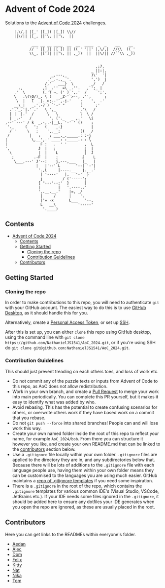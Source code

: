 # Advent of Code 2024

Solutions to the [Advent of Code 2024](https://adventofcode.com/2024)
challenges.

```text
    |,\/,| |[_' |[_]) |[_]) \\//
    ||\/|| |[_, ||'\, ||'\,  ||

            ___ __ __ ____  __  __  ____  _  _    __    __
           // ' |[_]| |[_]) || ((_' '||' |,\/,|  //\\  ((_'
           \\_, |[']| ||'\, || ,_))  ||  ||\/|| //``\\ ,_))


                                         ,;7,
                                       _ ||:|,
                     _,---,_           )\'  '|
                   .'_.-.,_ '.         ',')  j
                  /,'   ___}  \        _/   /
      .,         ,1  .''  =\ _.''.   ,`';_ |
    .'  \        (.'T ~, (' ) ',.'  /     ';',
    \   .\(\O/)_. \ (    _Z-'`>--, .'',      ;
     \  |   I  _|._>;--'`,-j-'    ;    ',  .'
    __\_|   _.'.-7 ) `'-' "       (      ;'
  .'.'_.'|.' .'   \ ',_           .'\   /
  | |  |.'  /      \   \          l  \ /
  | _.-'   /        '. ('._   _ ,.'   \i
,--' ---' / k  _.-,.-|__L, '-' ' ()    ;
 '._     (   ';   (    _-}             |
  / '     \   ;    ',.__;         ()   /
 /         |   ;    ; ___._._____.: :-j
|           \,__',-' ____: :_____.: :-\
|               F :   .  ' '        ,  L
',             J  |   ;             j  |
  \            |  |    L            |  J
   ;         .-F  |    ;           J    L
    \___,---' J'--:    j,---,___   |_   |
              |   |'--' L       '--| '-'|
               '.,L     |----.__   j.__.'
                | '----'   |,   '-'  }
                j         / ('-----';
               { "---'--;'  }       |
               |        |   '.----,.'
               ',.__.__.'    |=, _/
                |     /      |    '.
                |'= -x       L___   '--,
                L   __\          '-----'
                 '.____)
```

## Contents

- [Advent of Code 2024](#advent-of-code-2024)
  - [Contents](#contents)
  - [Getting Started](#getting-started)
    - [Cloning the repo](#cloning-the-repo)
    - [Contribution Guidelines](#contribution-guidelines)
  - [Contributors](#contributors)

## Getting Started

### Cloning the repo

In order to make contributions to this repo, you will need to authenticate `git`
with your GitHub account. The easiest way to do this is to use
[GitHub Desktop](https://desktop.github.com/download/), as it should handle this
for you.

Alternatively, create a [Personal Access Token](https://docs.github.com/en/authentication/keeping-your-account-and-data-secure/managing-your-personal-access-tokens),
or set up [SSH](https://docs.github.com/en/authentication/connecting-to-github-with-ssh/about-ssh).

After this is set up, you can either `clone` this repo using GitHub desktop,
using the command line with
`git clone https://github.com/NathanielJS1541/AoC_2024.git`, or if you're using
SSH do `git clone git@github.com:NathanielJS1541/AoC_2024.git`.

### Contribution Guidelines

This should just prevent treading on each others toes, and loss of work etc.

- Do not commit any of the puzzle texts or inputs from Advent of Code to this
  repo, as AoC does not allow redistribution.
- Work in your own branch, and create a
  [Pull Request](https://docs.github.com/en/pull-requests/collaborating-with-pull-requests/proposing-changes-to-your-work-with-pull-requests/creating-a-pull-request)
  to merge your work into main periodically. You can complete this PR yourself,
  but it makes it easy to identify what was added by who.
- Avoid rebasing. This has the potential to create confusing scenarios for
  others, or overwrite others work if they have based work on a commit that you
  rebase.
- Do not `git push --force` into shared branches! People can and will lose work
  this way.
- Create your own named folder inside the root of this repo to reflect your
  name, for example `AoC_2024/bob`. From there you can structure it however you
  like, and create your own README.md that can be linked to the
  [contributors](#contributors) section below.
- Use a `.gitignore` file locally within your own folder. `.gitignore` files are
  applied to the directory they are in, and any subdirectories below that.
  Because there will be lots of additions to the `.gitignore` file with each
  language people use, having them within your own folder means they can be
  customised to the languages you are using much easier. GitHub maintains a
  [repo of .gitignore templates](https://github.com/github/gitignore) if you
  need some inspiration.
- There is a `.gitignore` in the root of the repo, which contains the
  `.gitignore` templates for various common IDE's (Visual Studio, VSCode,
  JetBrains etc.). If your IDE needs some files ignored in the `.gitignore`, it
  should be added here to ensure any dotfiles your IDE generates when you open
  the repo are ignored, as these are usually placed in the root.

## Contributors

Here you can get links to the READMEs within everyone's folder.

- [Aedan](./Aedan/)
- [Alec](./alec/)
- [Dom](./dom/)
- [Felix](./Felix/)
- [Kitty](./kitty/)
- [Nat](./Nat/)
- [Nika](./Nika/)
- [Tom](./thomas/)
